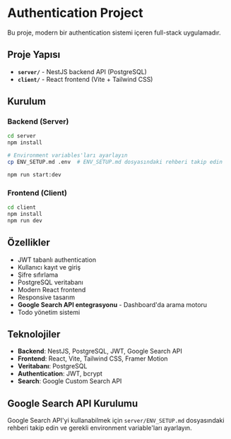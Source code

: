 # Authentication Project

Bu proje, modern bir authentication sistemi içeren full-stack uygulamadır.

## Proje Yapısı

- **`server/`** - NestJS backend API (PostgreSQL)
- **`client/`** - React frontend (Vite + Tailwind CSS)

## Kurulum

### Backend (Server)
```bash
cd server
npm install

# Environment variables'ları ayarlayın
cp ENV_SETUP.md .env  # ENV_SETUP.md dosyasındaki rehberi takip edin

npm run start:dev
```

### Frontend (Client)
```bash
cd client
npm install
npm run dev
```

## Özellikler

- JWT tabanlı authentication
- Kullanıcı kayıt ve giriş
- Şifre sıfırlama
- PostgreSQL veritabanı
- Modern React frontend
- Responsive tasarım
- **Google Search API entegrasyonu** - Dashboard'da arama motoru
- Todo yönetim sistemi

## Teknolojiler

- **Backend**: NestJS, PostgreSQL, JWT, Google Search API
- **Frontend**: React, Vite, Tailwind CSS, Framer Motion
- **Veritabanı**: PostgreSQL
- **Authentication**: JWT, bcrypt
- **Search**: Google Custom Search API

## Google Search API Kurulumu

Google Search API'yi kullanabilmek için `server/ENV_SETUP.md` dosyasındaki rehberi takip edin ve gerekli environment variable'ları ayarlayın.
